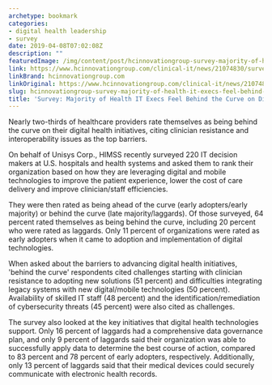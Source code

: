```yaml
---
archetype: bookmark
categories:
- digital health leadership
- survey
date: 2019-04-08T07:02:08Z
description: ""
featuredImage: /img/content/post/hcinnovationgroup-survey-majority-of-health-it-execs-feel-behind-the-curve-on-digital-health.jpg
link: https://www.hcinnovationgroup.com/clinical-it/news/21074830/survey-majority-of-health-it-execs-feel-behind-the-curve-on-digital-health
linkBrand: hcinnovationgroup.com
linkOriginal: https://www.hcinnovationgroup.com/clinical-it/news/21074830/survey-majority-of-health-it-execs-feel-behind-the-curve-on-digital-health
slug: hcinnovationgroup-survey-majority-of-health-it-execs-feel-behind-the-curve-on-digital-health
title: 'Survey: Majority of Health IT Execs Feel Behind the Curve on Digital Health'
---
```

Nearly two-thirds of healthcare providers rate themselves as being behind the curve on their digital health initiatives, citing clinician resistance and interoperability issues as the top barriers.

On behalf of Unisys Corp., HIMSS recently surveyed 220 IT decision makers at U.S. hospitals and health systems and asked them to rank their organization based on how they are leveraging digital and mobile technologies to improve the patient experience, lower the cost of care delivery and improve clinician/staff efficiencies.

They were then rated as being ahead of the curve (early adopters/early majority) or behind the curve (late majority/laggards). Of those surveyed, 64 percent rated themselves as being behind the curve, including 20 percent who were rated as laggards. Only 11 percent of organizations were rated as early adopters when it came to adoption and implementation of digital technologies.

When asked about the barriers to advancing digital health initiatives, 'behind the curve' respondents cited challenges starting with clinician resistance to adopting new solutions (51 percent) and difficulties integrating legacy systems with new digital/mobile technologies (50 percent). Availability of skilled IT staff (48 percent) and the identification/remediation of cybersecurity threats (45 percent) were also cited as challenges.

The survey also looked at the key initiatives that digital health technologies support. Only 16 percent of laggards had a comprehensive data governance plan, and only 9 percent of laggards said their organization was able to successfully apply data to determine the best course of action, compared to 83 percent and 78 percent of early adopters, respectively. Additionally, only 13 percent of laggards said that their medical devices could securely communicate with electronic health records.

